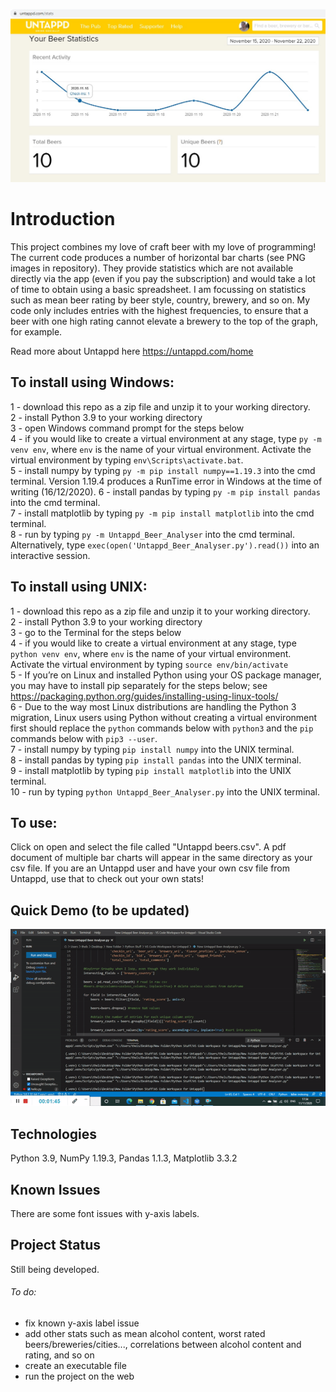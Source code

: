 ![](https://github.com/LucasSD/Untappd-Stats/blob/master/Untappd_Cover.jpg)
# Introduction

This project combines my love of craft beer with my love of programming! The current code produces a number of horizontal bar charts (see PNG images in repository). They provide statistics which are not available directly via the app (even if you pay the subscription) and would take a lot of time to obtain using a basic spreadsheet. I am focussing on statistics such as mean beer rating by beer style, country, brewery, and so on. My code only includes entries with the highest frequencies, to ensure that a beer with one high rating cannot elevate a brewery to the top of the graph, for example. 

Read more about Untappd here https://untappd.com/home

## To install using Windows:

1 - download this repo as a zip file and unzip it to your working directory.  
2 - install Python 3.9 to your working directory  
3 - open Windows command prompt for the steps below  
4 - if you would like to create a virtual environment at any stage, type ```py -m venv env```, where ```env``` is the name of your virtual environment. Activate the virtual environment by typing ```env\Scripts\activate.bat```.    
5 - install numpy by typing ```py -m pip install numpy==1.19.3``` into the cmd terminal. Version 1.19.4 produces a RunTime error in Windows at the time of writing (16/12/2020). 
6 - install pandas by typing ```py -m pip install pandas``` into the cmd terminal.  
7 - install matplotlib by typing ```py -m pip install matplotlib``` into the cmd terminal.  
8 - run by typing ```py -m Untappd_Beer_Analyser``` into the cmd terminal. Alternatively, type ```exec(open('Untappd_Beer_Analyser.py').read())``` into an interactive session.  

## To install using UNIX:  

1 - download this repo as a zip file and unzip it to your working directory.  
2 - install Python 3.9 to your working directory  
3 - go to the Terminal for the steps below  
4 - if you would like to create a virtual environment at any stage, type ```python venv env```, where ```env``` is the name of your virtual environment. Activate the virtual environment by typing ```source env/bin/activate```   
5 - If you’re on Linux and installed Python using your OS package manager, you may have to install pip separately for the steps below; see https://packaging.python.org/guides/installing-using-linux-tools/    
6 - Due to the way most Linux distributions are handling the Python 3 migration, Linux users using Python without creating a virtual environment first should replace the ```python``` commands below with ```python3``` and the ```pip``` commands below with ```pip3 --user```.    
7 - install numpy by typing ```pip install numpy``` into the UNIX terminal.  
8 - install pandas by typing ```pip install pandas``` into the UNIX terminal.  
9 - install matplotlib by typing ```pip install matplotlib``` into the UNIX terminal.  
10 - run by typing ```python Untappd_Beer_Analyser.py``` into the UNIX terminal.  

## To use:   
  
Click on open and select the file called "Untappd beers.csv". A pdf document of multiple bar charts will appear in the same directory as your csv file. If you are an Untappd user and have your own csv file from Untappd, use that to check out your own stats!

## Quick Demo (to be updated)

![](https://github.com/LucasSD/Untappd-Stats/blob/master/Beer%20Analyser%20Gif.gif)

## Technologies

Python 3.9, NumPy 1.19.3, Pandas 1.1.3, Matplotlib 3.3.2

## Known Issues

There are some font issues with y-axis labels.

## Project Status

Still being developed. 
###### To do:
- fix known y-axis label issue
- add other stats such as mean alcohol content, worst rated beers/breweries/cities..., correlations between alcohol content and rating, and so on
- create an executable file
- run the project on the web




